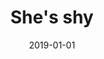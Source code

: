 ---
title: She's shy
date: 2019-01-01
span: 2
image: assets/images/rescued/lioness.jpg
thumb: assets/images/rescued/lioness.jpg
---